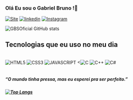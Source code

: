 ### Olá Eu sou o Gabriel Bruno !🤙
[![Site](https://img.shields.io/website?label=GBSOficial.com&style=for-the-badge&url=https://gbsoficial.com)](https://gbsoficial.com)
[![linkedin](https://img.shields.io/badge/LinkedIn-0077B5?style=for-the-badge&logo=linkedin&logoColor=white)](https://www.linkedin.com/in/gabriel-bruno-136a39241/)
[![Instagram](https://img.shields.io/badge/Instagram-E4405F?style=for-the-badge&logo=instagram&logoColor=white)](https://www.instagram.com/gbs.oficial/)

![GBSOficial GitHub stats](https://github-readme-stats.vercel.app/api?username=gbsoficial&show_icons=true&theme=dracula)

## Tecnologias que eu uso no meu dia

<div style="display: inline_block"><br/>
<img align="center" alt="HTML5" src="https://img.shields.io/badge/HTML5-E34F26?style=for-the-badge&logo=html5&logoColor=white">
<img align="center" alt="CSS3" src="https://img.shields.io/badge/CSS3-1572B6?style=for-the-badge&logo=css3&logoColor=white">
<img align="center" alt="JAVASCRIPT" src="https://img.shields.io/badge/JavaScript-323330?style=for-the-badge&logo=javascript&logoColor=F7DF1E">
<<img align="center" alt="C" src="https://img.shields.io/badge/C-00599C?style=for-the-badge&logo=c&logoColor=white">
<img align="center" alt="C++" src="https://img.shields.io/badge/C%2B%2B-00599C?style=for-the-badge&logo=c%2B%2B&logoColor=white">
<img align="center" alt="C#" src="https://img.shields.io/badge/C%23-239120?style=for-the-badge&logo=c-sharp&logoColor=white">

</div>
<br>


<h5>“O mundo tinha pressa, mas eu esperei pra ser perfeito.”<h5>

[![Top Langs](https://github-readme-stats.vercel.app/api/top-langs/?username=gbsoficial)](https://github.com/anuraghazra/github-readme-stats)

